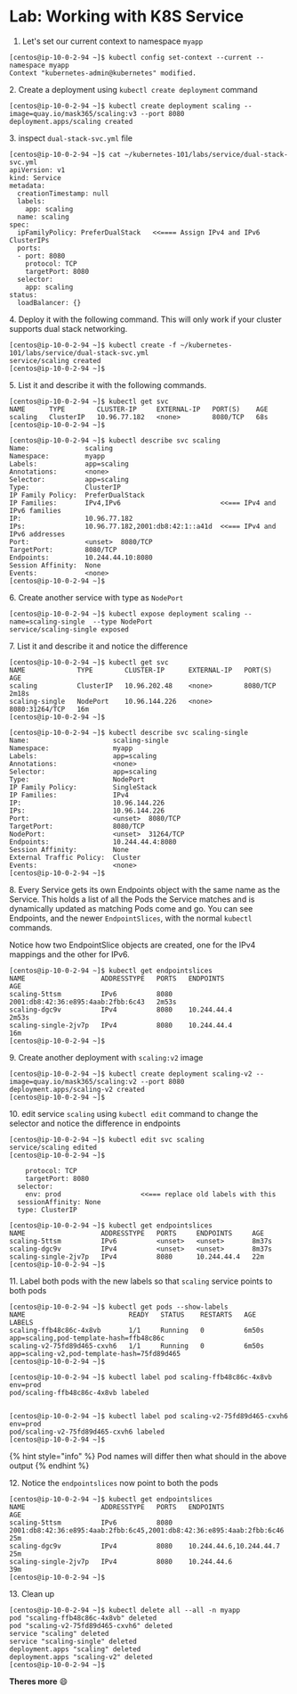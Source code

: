 # Lab: Working with K8S Service

1. Let's set our current context to namespace `myapp`

```
[centos@ip-10-0-2-94 ~]$ kubectl config set-context --current --namespace myapp
Context "kubernetes-admin@kubernetes" modified. 
```

2\. Create a deployment using `kubectl create deployment` command

```
[centos@ip-10-0-2-94 ~]$ kubectl create deployment scaling --image=quay.io/mask365/scaling:v3 --port 8080
deployment.apps/scaling created
```

3\. inspect `dual-stack-svc.yml` file

```
[centos@ip-10-0-2-94 ~]$ cat ~/kubernetes-101/labs/service/dual-stack-svc.yml 
apiVersion: v1
kind: Service
metadata:
  creationTimestamp: null
  labels:
    app: scaling
  name: scaling
spec:
  ipFamilyPolicy: PreferDualStack   <<==== Assign IPv4 and IPv6 ClusterIPs
  ports:
  - port: 8080
    protocol: TCP
    targetPort: 8080
  selector:
    app: scaling
status:
  loadBalancer: {}
```

4\. Deploy it with the following command. This will only work if your cluster supports dual stack networking.

```
[centos@ip-10-0-2-94 ~]$ kubectl create -f ~/kubernetes-101/labs/service/dual-stack-svc.yml
service/scaling created
[centos@ip-10-0-2-94 ~]$ 
```

5\. List it and describe it with the following commands.

```
[centos@ip-10-0-2-94 ~]$ kubectl get svc
NAME      TYPE        CLUSTER-IP     EXTERNAL-IP   PORT(S)    AGE
scaling   ClusterIP   10.96.77.182   <none>        8080/TCP   68s
[centos@ip-10-0-2-94 ~]$ 
```

```
[centos@ip-10-0-2-94 ~]$ kubectl describe svc scaling 
Name:              scaling
Namespace:         myapp
Labels:            app=scaling
Annotations:       <none>
Selector:          app=scaling
Type:              ClusterIP
IP Family Policy:  PreferDualStack
IP Families:       IPv4,IPv6                         <<=== IPv4 and IPv6 families
IP:                10.96.77.182
IPs:               10.96.77.182,2001:db8:42:1::a41d  <<=== IPv4 and IPv6 addresses
Port:              <unset>  8080/TCP
TargetPort:        8080/TCP
Endpoints:         10.244.44.10:8080
Session Affinity:  None
Events:            <none>
[centos@ip-10-0-2-94 ~]$  
```

6\. Create another service with type as `NodePort`

```
[centos@ip-10-0-2-94 ~]$ kubectl expose deployment scaling --name=scaling-single  --type NodePort
service/scaling-single exposed
```

7\. List it and describe it and notice the difference&#x20;

```
[centos@ip-10-0-2-94 ~]$ kubectl get svc
NAME             TYPE        CLUSTER-IP      EXTERNAL-IP   PORT(S)          AGE
scaling          ClusterIP   10.96.202.48    <none>        8080/TCP         2m18s
scaling-single   NodePort    10.96.144.226   <none>        8080:31264/TCP   16m
[centos@ip-10-0-2-94 ~]$ 
```

```
[centos@ip-10-0-2-94 ~]$ kubectl describe svc scaling-single
Name:                     scaling-single
Namespace:                myapp
Labels:                   app=scaling
Annotations:              <none>
Selector:                 app=scaling
Type:                     NodePort
IP Family Policy:         SingleStack
IP Families:              IPv4
IP:                       10.96.144.226
IPs:                      10.96.144.226
Port:                     <unset>  8080/TCP
TargetPort:               8080/TCP
NodePort:                 <unset>  31264/TCP
Endpoints:                10.244.44.4:8080
Session Affinity:         None
External Traffic Policy:  Cluster
Events:                   <none>
[centos@ip-10-0-2-94 ~]$
```

8\. Every Service gets its own Endpoints object with the same name as the Service. This holds a list of all the Pods the Service matches and is dynamically updated as matching Pods come and go. You can see Endpoints, and the newer `EndpointSlices`, with the normal `kubectl` commands.

Notice how two EndpointSlice objects are created, one for the IPv4 mappings and the other for IPv6.

```
[centos@ip-10-0-2-94 ~]$ kubectl get endpointslices
NAME                   ADDRESSTYPE   PORTS   ENDPOINTS                            AGE
scaling-5ttsm          IPv6          8080    2001:db8:42:36:e895:4aab:2fbb:6c43   2m53s
scaling-dgc9v          IPv4          8080    10.244.44.4                          2m53s
scaling-single-2jv7p   IPv4          8080    10.244.44.4                          16m
[centos@ip-10-0-2-94 ~]$
```

9\. Create another deployment with `scaling:v2` image

```
[centos@ip-10-0-2-94 ~]$ kubectl create deployment scaling-v2 --image=quay.io/mask365/scaling:v2 --port 8080
deployment.apps/scaling-v2 created
[centos@ip-10-0-2-94 ~]$ 
```

10\. edit service `scaling` using `kubectl edit` command to change the selector and notice the difference in endpoints

```
[centos@ip-10-0-2-94 ~]$ kubectl edit svc scaling
service/scaling edited
[centos@ip-10-0-2-94 ~]$ 
```

```
    protocol: TCP
    targetPort: 8080
  selector:
    env: prod                    <<=== replace old labels with this
  sessionAffinity: None
  type: ClusterIP
```

```
[centos@ip-10-0-2-94 ~]$ kubectl get endpointslices
NAME                   ADDRESSTYPE   PORTS     ENDPOINTS     AGE
scaling-5ttsm          IPv6          <unset>   <unset>       8m37s
scaling-dgc9v          IPv4          <unset>   <unset>       8m37s
scaling-single-2jv7p   IPv4          8080      10.244.44.4   22m
[centos@ip-10-0-2-94 ~]$ 
```

11\. Label both pods with the new labels so that `scaling` service points to both pods

```
[centos@ip-10-0-2-94 ~]$ kubectl get pods --show-labels 
NAME                          READY   STATUS    RESTARTS   AGE     LABELS
scaling-ffb48c86c-4x8vb       1/1     Running   0          6m50s   app=scaling,pod-template-hash=ffb48c86c
scaling-v2-75fd89d465-cxvh6   1/1     Running   0          6m50s   app=scaling-v2,pod-template-hash=75fd89d465
[centos@ip-10-0-2-94 ~]$ 
```

```
[centos@ip-10-0-2-94 ~]$ kubectl label pod scaling-ffb48c86c-4x8vb env=prod
pod/scaling-ffb48c86c-4x8vb labeled


[centos@ip-10-0-2-94 ~]$ kubectl label pod scaling-v2-75fd89d465-cxvh6 env=prod
pod/scaling-v2-75fd89d465-cxvh6 labeled
[centos@ip-10-0-2-94 ~]$ 
```

{% hint style="info" %}
Pod names will differ then what should in the above output
{% endhint %}



12\. Notice the `endpointslices`  now point to both the pods

```
[centos@ip-10-0-2-94 ~]$ kubectl get endpointslices
NAME                   ADDRESSTYPE   PORTS   ENDPOINTS                                                               AGE
scaling-5ttsm          IPv6          8080    2001:db8:42:36:e895:4aab:2fbb:6c45,2001:db8:42:36:e895:4aab:2fbb:6c46   25m
scaling-dgc9v          IPv4          8080    10.244.44.6,10.244.44.7                                                 25m
scaling-single-2jv7p   IPv4          8080    10.244.44.6                                                             39m
[centos@ip-10-0-2-94 ~]$ 
```

13\. Clean up

```
[centos@ip-10-0-2-94 ~]$ kubectl delete all --all -n myapp
pod "scaling-ffb48c86c-4x8vb" deleted
pod "scaling-v2-75fd89d465-cxvh6" deleted
service "scaling" deleted
service "scaling-single" deleted
deployment.apps "scaling" deleted
deployment.apps "scaling-v2" deleted
[centos@ip-10-0-2-94 ~]$ 
```

**Theres more** :smile:
